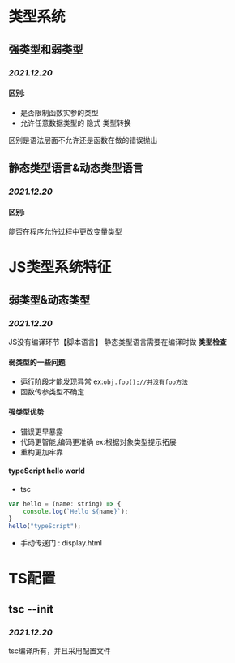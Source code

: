 # 类型系统

## 强类型和弱类型  
### *2021.12.20*  
#### 区别:  
* 是否限制函数实参的类型
* 允许任意数据类型的 隐式 类型转换

区别是语法层面不允许还是函数在做的错误抛出
## 静态类型语言&动态类型语言
### *2021.12.20*  
#### 区别:  
能否在程序允许过程中更改变量类型


  

# JS类型系统特征
## 弱类型&动态类型
### *2021.12.20*  
  
JS没有编译环节【脚本语言】
静态类型语言需要在编译时做 **类型检查**

#### 弱类型的一些问题

* 运行阶段才能发现异常
ex:`obj.foo();//并没有foo方法`
* 函数传参类型不确定

#### 强类型优势

* 错误更早暴露
* 代码更智能,编码更准确
ex:根据对象类型提示拓展
* 重构更加牢靠

#### typeScript hello world
* tsc
```javascript
var hello = (name: string) => {
    console.log(`Hello ${name}`);
}
hello("typeScript");
```
* 手动传送门 : display.html


# TS配置
## tsc --init
### *2021.12.20*  

tsc编译所有，并且采用配置文件